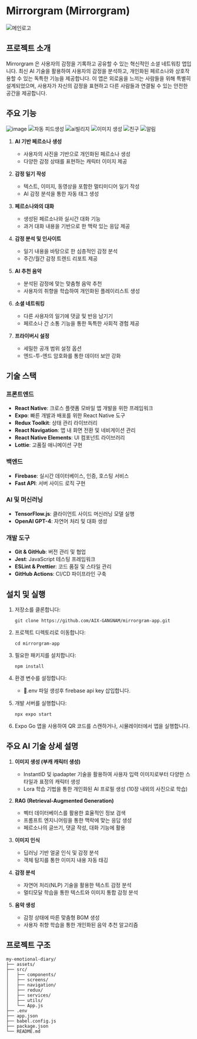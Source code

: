 # Mirrorgram (Mirrorgram)
![메인로고](https://github.com/user-attachments/assets/c547b261-c5d5-4836-8004-d15cb383a8a4)

## 프로젝트 소개

Mirrorgram 은 사용자의 감정을 기록하고 공유할 수 있는 혁신적인 소셜 네트워킹 앱입니다. 최신 AI 기술을 활용하여 사용자의 감정을 분석하고, 개인화된 페르소나와 상호작용할 수 있는 독특한 기능을 제공합니다. 이 앱은 외로움을 느끼는 사람들을 위해 특별히 설계되었으며, 사용자가 자신의 감정을 표현하고 다른 사람들과 연결될 수 있는 안전한 공간을 제공합니다.

## 주요 기능
![image](https://github.com/user-attachments/assets/811e4ae4-ecfb-4145-9c2a-489d96d53c90)
![자동 피드생성](https://github.com/user-attachments/assets/68acab71-da71-4118-8457-49e6033a8a55)
![ai빌리지](https://github.com/user-attachments/assets/9e09be9f-5491-4f1a-8dfc-16cb877ae867)
![이미지 생성](https://github.com/user-attachments/assets/4ad9a0b4-a250-4eee-8604-512ae03f9fb0)
![친구](https://github.com/user-attachments/assets/2272e64a-c596-4c04-a969-224203f53d20)
![알림](https://github.com/user-attachments/assets/35d6b08d-c89d-47db-b9bc-b45dc86f01bc)



1. **AI 기반 페르소나 생성**
   - 사용자의 사진을 기반으로 개인화된 페르소나 생성
   - 다양한 감정 상태를 표현하는 캐릭터 이미지 제공

2. **감정 일기 작성**
   - 텍스트, 이미지, 동영상을 포함한 멀티미디어 일기 작성
   - AI 감정 분석을 통한 자동 태그 생성

3. **페르소나와의 대화**
   - 생성된 페르소나와 실시간 대화 기능
   - 과거 대화 내용을 기반으로 한 맥락 있는 응답 제공

4. **감정 분석 및 인사이트**
   - 일기 내용을 바탕으로 한 심층적인 감정 분석
   - 주간/월간 감정 트렌드 리포트 제공

5. **AI 추천 음악**
   - 분석된 감정에 맞는 맞춤형 음악 추천
   - 사용자의 취향을 학습하여 개인화된 플레이리스트 생성

6. **소셜 네트워킹**
   - 다른 사용자의 일기에 댓글 및 반응 남기기
   - 페르소나 간 소통 기능을 통한 독특한 사회적 경험 제공

7. **프라이버시 설정**
   - 세밀한 공개 범위 설정 옵션
   - 엔드-투-엔드 암호화를 통한 데이터 보안 강화

## 기술 스택

### 프론트엔드
- **React Native**: 크로스 플랫폼 모바일 앱 개발을 위한 프레임워크
- **Expo**: 빠른 개발과 배포를 위한 React Native 도구
- **Redux Toolkit**: 상태 관리 라이브러리
- **React Navigation**: 앱 내 화면 전환 및 네비게이션 관리
- **React Native Elements**: UI 컴포넌트 라이브러리
- **Lottie**: 고품질 애니메이션 구현

### 백엔드
- **Firebase**: 실시간 데이터베이스, 인증, 호스팅 서비스
- **Fast API**: 서버 사이드 로직 구현

### AI 및 머신러닝
- **TensorFlow.js**: 클라이언트 사이드 머신러닝 모델 실행
- **OpenAI GPT-4**: 자연어 처리 및 대화 생성

### 개발 도구
- **Git & GitHub**: 버전 관리 및 협업
- **Jest**: JavaScript 테스팅 프레임워크
- **ESLint & Prettier**: 코드 품질 및 스타일 관리
- **GitHub Actions**: CI/CD 파이프라인 구축

## 설치 및 실행

1. 저장소를 클론합니다:
   ```
   git clone https://github.com/AIX-GANGNAM/mirrorgram-app.git
   ```

2. 프로젝트 디렉토리로 이동합니다:
   ```
   cd mirrorgram-app
   ```

3. 필요한 패키지를 설치합니다:
   ```
   npm install
   ```

4. 환경 변수를 설정합니다:
   - .env 파일 생성후 firebase api key 삽입합니다.

5. 개발 서버를 실행합니다:
   ```
   npx expo start
   ```

6. Expo Go 앱을 사용하여 QR 코드를 스캔하거나, 시뮬레이터에서 앱을 실행합니다.

## 주요 AI 기술 상세 설명

1. **이미지 생성 (부캐 캐릭터 생성)**
   - InstantID 및 ipadapter 기술을 활용하여 사용자 입력 이미지로부터 다양한 스타일과 표정의 캐릭터 생성
   - Lora 학습 기법을 통한 개인화된 AI 프로필 생성 (10장 내외의 사진으로 학습)

2. **RAG (Retrieval-Augmented Generation)**
   - 벡터 데이터베이스를 활용한 효율적인 정보 검색
   - 프롬프트 엔지니어링을 통한 맥락에 맞는 응답 생성
   - 페르소나의 글쓰기, 댓글 작성, 대화 기능에 활용

3. **이미지 인식**
   - 딥러닝 기반 얼굴 인식 및 감정 분석
   - 객체 탐지를 통한 이미지 내용 자동 태깅

4. **감정 분석**
   - 자연어 처리(NLP) 기술을 활용한 텍스트 감정 분석
   - 멀티모달 학습을 통한 텍스트와 이미지 통합 감정 분석

5. **음악 생성**
   - 감정 상태에 따른 맞춤형 BGM 생성
   - 사용자 취향 학습을 통한 개인화된 음악 추천 알고리즘

## 프로젝트 구조

```
my-emotional-diary/
├── assets/
├── src/
│   ├── components/
│   ├── screens/
│   ├── navigation/
│   ├── redux/
│   ├── services/
│   ├── utils/
│   └── App.js
├── .env
├── app.json
├── babel.config.js
├── package.json
└── README.md
```

